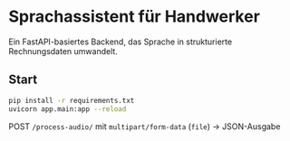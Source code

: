 # Sprachassistent für Handwerker

Ein FastAPI-basiertes Backend, das Sprache in strukturierte Rechnungsdaten umwandelt.

## Start
```bash
pip install -r requirements.txt
uvicorn app.main:app --reload
```

POST `/process-audio/` mit `multipart/form-data` (`file`) → JSON-Ausgabe